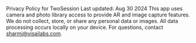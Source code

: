 Privacy Policy for TwoSession
Last updated: Aug 30 2024
This app uses camera and photo library access to provide AR and image capture features. We do not collect, store, or share any personal data or images. All data processing occurs locally on your device.
For questions, contact sharmi@visailabs.com.
